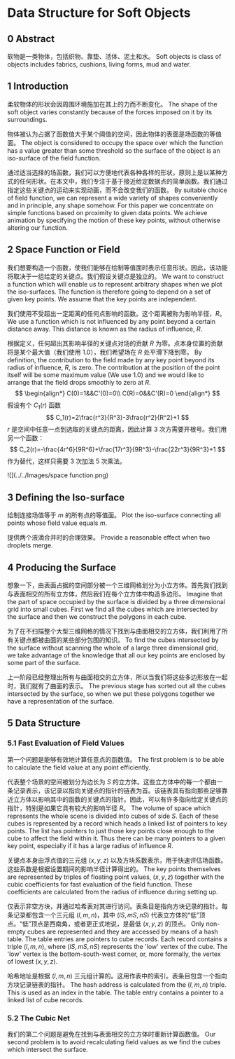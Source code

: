 # Data Structure for Soft Objects

## 0 Abstract

软物是一类物体，包括织物、靠垫、活体、泥土和水。
Soft objects is class of objects includes fabrics, cushions, living forms, mud and water.

## 1 Introduction

柔软物体的形状会因周围环境施加在其上的力而不断变化。
The shape of the soft object varies constantly because of the forces imposed on it by its surroundings.

物体被认为占据了函数值大于某个阈值的空间，因此物体的表面是场函数的等值面。
The object is considered to occupy the space over which the function has a value greater than some threshold so the surface of the object is an iso-surface of the field function.

通过适当选择的场函数，我们可以方便地代表各种各样的形状，原则上是以某种方式的任何形状。在本文中，我们专注于基于接近给定数据点的简单函数。我们通过指定这些关键点的运动来实现动画，而不会改变我们的函数。
By suitable choice of field function, we can represent a wide variety of shapes conveniently and in principle, any shape somehow. For this paper we concentrate on simple functions based on proximity to given data points. We achieve animation by specifying the motion of these key points, without otherwise altering our function.

## 2 Space Function or Field

我们想要构造一个函数，使我们能够在绘制等值面时表示任意形状。因此，该功能将取决于一组给定的关键点。我们假设关键点是独立的。
We want to construct a function which will enable us to represent arbitrary shapes when we plot the iso-surfaces. The function is therefore going to depend on a set of given key points. We assume that the key points are independent.

我们使用不受超出一定距离的任何点影响的函数。这个距离被称为影响半径，$R$。
We use a function which is not influenced by any point beyond a certain distance away. This distance is known as the radius of influence, $R$.

根据定义，任何超出其影响半径的关键点对场的贡献 $R$ 为零。点本身位置的贡献将是某个最大值（我们使用 1.0），我们希望场在 $R$ 处平滑下降到零。
By definition, the contribution to the field made by any key point beyond its radius of influence, $R$, is zero. The contribution at the position of the point itself will be some maximum value (We use 1.0) and we would like to arrange that the field drops smoothly to zero at $R$.
$$
\begin{align*}
C(0)=1&&C'(0)=0\\
C(R)=0&&C'(R)=0
\end{align*}
$$
假设有个 $C_1(r)$ 函数
$$
C_1(r)=2\frac{r^3}{R^3}-3\frac{r^2}{R^2}+1
$$
$r$ 是空间中任意一点到选取的关键点的距离，因此计算 3 次方需要开根号。我们用另一个函数：
$$
C_2(r)=-\frac{4r^6}{9R^6}+\frac{17r^3}{9R^3}-\frac{22r^3}{9R^3}+1
$$
作为替代，这样只需要 3 次加法 5 次乘法。

![](../../Images/space function.png)

## 3 Defining the Iso-surface

绘制连接场值等于 $m$ 的所有点的等值面。
Plot the iso-surface connecting all points whose field value equals $m$.

提供两个液滴合并时的合理效果。
Provide a reasonable effect when two droplets merge.

## 4 Producing the Surface

想象一下，由表面占据的空间部分被一个三维网格划分为小立方体。首先我们找到与表面相交的所有立方体，然后我们在每个立方体中构造多边形。
Imagine that the part of space occupied by the surface is divided by a three dimensional grid into small cubes. First we find all the cubes which are intersected by the surface and then we construct the polygons in each cube.

为了在不扫描整个大型三维网格的情况下找到与曲面相交的立方体，我们利用了所有关键点都被曲面的某些部分包围的知识。
To find the cubes intersected by the surface without scanning the whole of a large three dimensional grid, we take advantage of the knowledge that all our key points are enclosed by some part of the surface.

上一阶段已经整理出所有与曲面相交的立方体，所以当我们将这些多边形放在一起时，我们就有了曲面的表示。
The previous stage has sorted out all the cubes intersected by the surface, so when we put these polygons together we have a representation of the surface.

## 5 Data Structure

### 5.1 Fast Evaluation of Field Values

第一个问题是能够有效地计算任意点的函数值。
The first problem is to be able to calculate the field value at any point efficiently.

代表整个场景的空间被划分为边长为 $S$ 的立方体。这些立方体中的每一个都由一条记录表示，该记录以指向关键点的指针的链表为首。该链表具有指向那些足够靠近立方体以影响其中的函数的关键点的指针。因此，可以有许多指向给定关键点的指针，特别是如果它具有较大的影响半径 $R$。
The volume of space which represents the whole scene is divided into cubes of side $S$. Each of these cubes is represented by a record which heads a linked list of pointers to key points. The list has pointers to just those key points close enough to the cube to affect the field within it. Thus there can be many pointers to a given key point, especially if it has a large radius of influence $R$.

关键点本身由浮点值的三元组 $(x, y, z)$ 以及方块系数表示，用于快速评估场函数。这些系数是根据设置期间的影响半径计算得出的。
The key points themselves are represented by triples of floating point values, $(x, y, z)$ together with the cubic coefficients for fast evaluation of the field function. These coefficients are calculated from the radius of influence during setting up.

仅表示非空方块，并通过哈希表对其进行访问。表条目是指向方块记录的指针。每条记录都包含一个三元组 $(l, m, n)$，其中 $(lS, mS, nS)$ 代表立方体的“低”顶点。“低”顶点是西南角，或者更正式地说，是最低 $(x, y, z)$ 的顶点。
Only non-empty cubes are represented and they are accessed by means of a hash table. The table entries are pointers to cube records. Each record contains a triple $(l, m, n)$, where $(lS, mS, nS)$ represents the 'low' vertex of the cube. The 'low' vertex is the bottom-south-west corner, or, more formally, the vertex of lowest $(x, y, z)$.

哈希地址是根据 $(l, m, n)$ 三元组计算的。这用作表中的索引。表条目包含一个指向方块记录链表的指针。
The hash address is calculated from the $(l, m, n)$ triple. This is used as an index in the table. The table entry contains a pointer to a linked list of cube records.

### 5.2 The Cubic Net

我们的第二个问题是避免在找到与表面相交的立方体时重新计算函数值。
Our second problem is to avoid recalculating field values as we find the cubes which intersect the surface.

